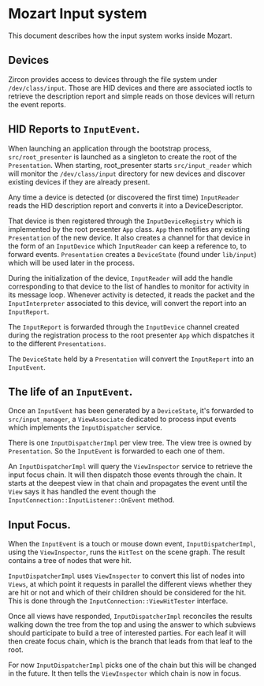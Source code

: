 # Mozart Input system

This document describes how the input system works inside Mozart.

## Devices

Zircon provides access to devices through the file system under
`/dev/class/input`. Those are HID devices and there are associated ioctls to
retrieve the description report and simple reads on those devices will return
the event reports.

## HID Reports to `InputEvent`.

When launching an application through the bootstrap process,
`src/root_presenter` is launched as a singleton to create the root of the
`Presentation`. When starting, root_presenter starts `src/input_reader` which
will monitor the `/dev/class/input` directory for new devices and discover
existing devices if they are already present.

Any time a device is detected (or discovered the first time) `InputReader` reads
the HID description report and converts it into a DeviceDescriptor.

That device is then registered through the `InputDeviceRegistry` which is
implemented by the root presenter `App` class. `App` then notifies any existing
`Presentation` of the new device. It also creates a channel for that device in
the form of an `InputDevice` which `InputReader` can keep a reference to, to
forward events. `Presentation` creates a `DeviceState` (found under `lib/input`)
which will be used later in the process.

During the initialization of the device, `InputReader` will add the handle
corresponding to that device to the list of handles to monitor for activity in
its message loop. Whenever activity is detected, it reads the packet and the
`InputInterpreter` associated to this device, will convert the report into an
`InputReport`.

The `InputReport` is forwarded through the `InputDevice` channel created during
the registration process to the root presenter `App` which dispatches it to the
different `Presentations`.

The `DeviceState` held by a `Presentation` will convert the `InputReport` into
an `InputEvent`.

## The life of an `InputEvent`.

Once an `InputEvent` has been generated by a `DeviceState`, it's forwarded to
`src/input_manager`, a `ViewAssociate` dedicated to process input events which
implements the `InputDispatcher` service.

There is one `InputDispatcherImpl` per view tree. The view tree is owned by
`Presentation`. So the `InputEvent` is forwarded to each one of them.

An `InputDispatcherImpl` will query the `ViewInspector` service to retrieve the
input focus chain. It will then dispatch those events through the chain. It
starts at the deepest view in that chain and propagates the event until the
`View` says it has handled the event though the
`InputConnection::InputListener::OnEvent` method.

## Input Focus.

When the `InputEvent` is a touch or mouse down event, `InputDispatcherImpl`,
using the `ViewInspector`, runs the `HitTest` on the scene graph. The result
contains a tree of nodes that were hit.

`InputDispatcherImpl` uses `ViewInspector` to convert this list of nodes into
`Views`, at which point it requests in parallel the different views whether they
are hit or not and which of their children should be considered for the hit.
This is done through the `InputConnection::ViewHitTester` interface.

Once all views have responded, `InputDispatcherImpl` reconciles the results
walking down the tree from the top and using the answer to which subviews should
participate to build a tree of interested parties. For each leaf it will then
create focus chain, which is the branch that leads from that leaf to the root.

For now `InputDispatcherImpl` picks one of the chain but this will be changed in
the future. It then tells the `ViewInspector` which chain is now in focus.
